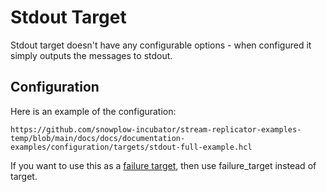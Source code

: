 # Stdout Target

Stdout target doesn't have any configurable options - when configured it simply outputs the messages to stdout.
## Configuration 

Here is an example of the configuration:

```hcl reference
https://github.com/snowplow-incubator/stream-replicator-examples-temp/blob/main/docs/docs/documentation-examples/configuration/targets/stdout-full-example.hcl
```

If you want to use this as a [failure target](/docs/pipeline-components-and-applications/stream-replicator/concepts/failure-model.md#failure-targets), then use failure_target instead of target. 

